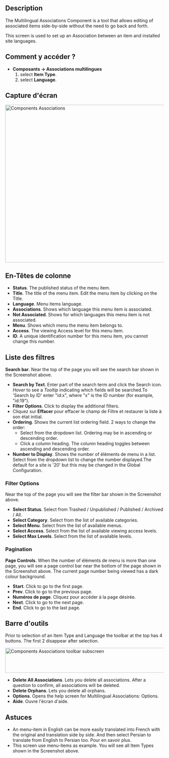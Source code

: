 <!-- Filename: Help4.x:Multilingual_Associations / Display title: Associations multilingues -->

## Description

The Multilingual Associations Component is a tool that allows editing of
associated items side-by-side without the need to go back and forth.

This screen is used to set up an Association between an item and
installed site languages.

## Comment y accéder ?

- **Composants → Associations multilingues**
  1.  select **Item Type**.
  2.  select **Language**.

## Capture d'écran

<img
src="https://docs.joomla.org/images/thumb/c/c3/Help-4x-Components-Associations-fr.png/800px-Help-4x-Components-Associations-fr.png"
decoding="async"
srcset="https://docs.joomla.org/images/thumb/c/c3/Help-4x-Components-Associations-fr.png/1200px-Help-4x-Components-Associations-fr.png 1.5x, https://docs.joomla.org/images/thumb/c/c3/Help-4x-Components-Associations-fr.png/1600px-Help-4x-Components-Associations-fr.png 2x"
data-file-width="2720" data-file-height="1700" width="800" height="500"
alt="Components Associations" />

## En-Têtes de colonne

- **Status**. The published status of the menu item.
- **Title**. The title of the menu item. Edit the menu item by clicking
  on the Title.
- **Language**. Menu items language.
- **Associations**. Shows which language this menu item is associated.
- **Not Associated**. Shows for which languages this menu item is not
  associated.
- **Menu**. Shows which menu the menu item belongs to.
- **Access**. The viewing Access level  for this menu item.
- **ID**. A unique identification number for this menu item, you cannot
  change this number.

## Liste des filtres

**Search bar**. Near the top of the page you will see the search bar
shown in the Screenshot above.

- **Search by Text**. Enter part of the search term and click the Search
  icon. *Hover* to see a *Tooltip* indicating which fields will be
  searched.To 'Search by ID' enter "id:x", where "x" is the ID number
  (for example, "id:19").
- **Filter Options**. Click to display the additional filters.
- Cliquez sur **Effacer** pour effacer le champ de Filtre et restaurer
  la liste à son état initial.
- **Ordering**. Shows the current list ordering field. 2 ways to change
  the order:
  - Select from the dropdown list. Ordering may be in ascending or
    descending order.
  - Click a column heading. The column heading toggles between ascending
    and descending order.
- **Number to Display**. Shows the number of éléments de menu in a list.
  Select from the dropdown list to change the number displayed.The
  default for a site is '20' but this may be changed in the Global Configuration.

### Filter Options

Near the top of the page you will see the filter bar shown in the
Screenshot above.

- **Select Status**. Select from Trashed / Unpublished / Published /
  Archived / All.
- **Select Category**. Select from the list of available categories.
- **Select Menu**. Select from the list of available menus.
- **Select Access**. Select from the list of available viewing access
  levels.
- **Select Max Levels**. Select from the list of available levels.

### Pagination

**Page Controls**. When the number of éléments de menu is more than one
page, you will see a page control bar near the bottom of the page shown
in the Screenshot above. The current page number being
viewed has a dark colour background.

- **Start**. Click to go to the first page.
- **Prev**. Click to go to the previous page.
- **Numéros de page**. Cliquez pour accéder à la page désirée.
- **Next**. Click to go to the next page.
- **End**. Click to go to the last page.

## Barre d'outils

Prior to selection of an Item Type and Language the toolbar at the top
has 4 buttons. The first 2 disappear after selection.

<img
src="https://docs.joomla.org/images/thumb/7/7a/Help-4x-Components-Associations-toolbar-subscreen-fr.png/800px-Help-4x-Components-Associations-toolbar-subscreen-fr.png"
decoding="async"
srcset="https://docs.joomla.org/images/thumb/7/7a/Help-4x-Components-Associations-toolbar-subscreen-fr.png/1200px-Help-4x-Components-Associations-toolbar-subscreen-fr.png 1.5x, https://docs.joomla.org/images/thumb/7/7a/Help-4x-Components-Associations-toolbar-subscreen-fr.png/1600px-Help-4x-Components-Associations-toolbar-subscreen-fr.png 2x"
data-file-width="2771" data-file-height="273" width="800" height="79"
alt="Components Associations toolbar subscreen" />

- **Delete All Associations**. Lets you delete all associations. After a
  question to confirm, all associations will be deleted.
- **Delete Orphans**. Lets you delete all orphans.
- **Options**. Opens the help screen for Multilingual Associations: Options.
- **Aide**. Ouvre l'écran d'aide.

## Astuces

- An menu-item in English can be more easily translated into French with
  the original and translation side by side. And then select Persian to
  translate from English to Persian too. Pour en savoir
  plus.
- This screen use menu-items as example. You will see all Item Types
  shown in the Screenshot above.
